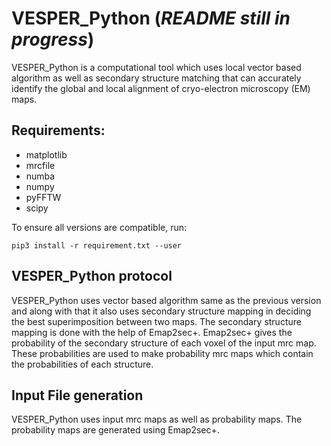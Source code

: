 # VESPER_Python (*README still in progress*)

VESPER_Python is a computational tool which uses local vector based algorithm as well as secondary structure matching that can accurately identify the global and local alignment of cryo-electron microscopy (EM) maps. 

## Requirements:
* matplotlib
* mrcfile
* numba
* numpy
* pyFFTW
* scipy

To ensure all versions are compatible, run:
```
pip3 install -r requirement.txt --user
```

## VESPER_Python protocol

VESPER_Python uses vector based algorithm same as the previous version and along with that it also uses secondary structure mapping in deciding the best superimposition between two maps. The secondary structure mapping is done with the help of Emap2sec+. Emap2sec+ gives the probability of the secondary structure of each voxel of the input mrc map. These probabilities are used to make probability mrc maps which contain the probabilities of each structure. 

## Input File generation

VESPER_Python uses input mrc maps as well as probability maps. The probability maps are generated using Emap2sec+.
